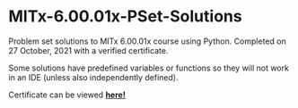# MITx-6.00.01x-PSet-Solutions
Problem set solutions to MITx 6.00.01x course using Python. Completed on 27 October, 2021 with a verified certificate. 

Some solutions have predefined variables or functions so they will not work in an IDE (unless also independently defined).

Certificate can be viewed <a href="https://courses.edx.org/certificates/349b9c48f53c413194ff420c561a2cb5"><u><b>here!</b></u></a>
